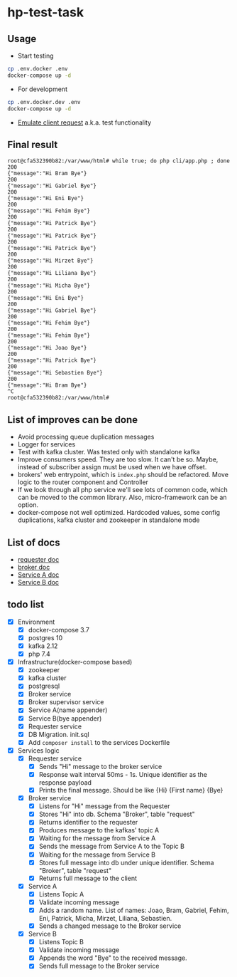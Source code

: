 # hp-test-task

## Usage

* Start testing
```bash
cp .env.docker .env
docker-compose up -d
```
* For development
```bash
cp .env.docker.dev .env
docker-compose up -d
```

* [Emulate client request](./src/requester/README.md#usage) a.k.a. test functionality

## Final result
```text
root@cfa532390b82:/var/www/html# while true; do php cli/app.php ; done
200
{"message":"Hi Bram Bye"}
200
{"message":"Hi Gabriel Bye"}
200
{"message":"Hi Eni Bye"}
200
{"message":"Hi Fehim Bye"}
200
{"message":"Hi Patrick Bye"}
200
{"message":"Hi Patrick Bye"}
200
{"message":"Hi Patrick Bye"}
200
{"message":"Hi Mirzet Bye"}
200
{"message":"Hi Liliana Bye"}
200
{"message":"Hi Micha Bye"}
200
{"message":"Hi Eni Bye"}
200
{"message":"Hi Gabriel Bye"}
200
{"message":"Hi Fehim Bye"}
200
{"message":"Hi Fehim Bye"}
200
{"message":"Hi Joao Bye"}
200
{"message":"Hi Patrick Bye"}
200
{"message":"Hi Sebastien Bye"}
200
{"message":"Hi Bram Bye"}
^C
root@cfa532390b82:/var/www/html#
```

## List of improves can be done
* Avoid processing queue duplication messages
* Logger for services
* Test with kafka cluster. Was tested only with standalone kafka
* Improve consumers speed. They are too slow. It can't be so. Maybe, instead of subscriber assign must be used when we have offset.
* brokers' web entrypoint, which is `index.php` should be refactored. Move logic to the router component and Controller
* If we look through all php service we'll see lots of common code, which can be moved to the common library. Also,
  micro-framework can be an option.
* docker-compose not well optimized. Hardcoded values, some config duplications, kafka cluster and zookeeper in standalone mode

## List of docs
- [requester doc](./src/requester/README.md)
- [broker doc](./src/broker/README.md)
- [Service A doc](./src/service_a/README.md)
- [Service B doc](./src/service_b/README.md)

## todo list
* [x] Environment
    * [x] docker-compose 3.7
    * [x] postgres 10
    * [x] kafka 2.12
    * [x] php 7.4
* [x] Infrastructure(docker-compose based)
    * [x] zookeeper
    * [x] kafka cluster
    * [x] postgresql
    * [x] Broker service
    * [x] Broker supervisor service
    * [x] Service A(name appender)
    * [x] Service B(bye appender)
    * [x] Requester service
    * [x] DB Migration. init.sql
    * [x] Add `composer install` to the services Dockerfile
* [x] Services logic
  * [x] Requester service
    * [x] Sends "Hi" message to the broker service
    * [x] Response wait interval 50ms - 1s. Unique identifier as the response payload
    * [x] Prints the final message. Should be like {Hi} {First name} {Bye} 
  * [x] Broker service
    * [x] Listens for "Hi" message from the Requester
    * [x] Stores "Hi" into db. Schema "Broker", table "request"
    * [x] Returns identifier to the requester
    * [x] Produces message to the kafkas' topic A
    * [x] Waiting for the message from Service A
    * [x] Sends the message from Service A to the Topic B
    * [x] Waiting for the message from Service B
    * [x] Stores full message into db under unique identifier. Schema "Broker", table "request"
    * [x] Returns full message to the client
  * [x] Service A
    * [x] Listens Topic A
    * [x] Validate incoming message
    * [x] Adds a random name. List of names: Joao, Bram, Gabriel, Fehim, Eni, Patrick, Micha, Mirzet, Liliana, Sebastien.
    * [x] Sends a changed message to the Broker service
  * [x] Service B
    * [x] Listens Topic B
    * [x] Validate incoming message
    * [x] Appends the word "Bye" to the received message.
    * [x] Sends full message to the Broker service
